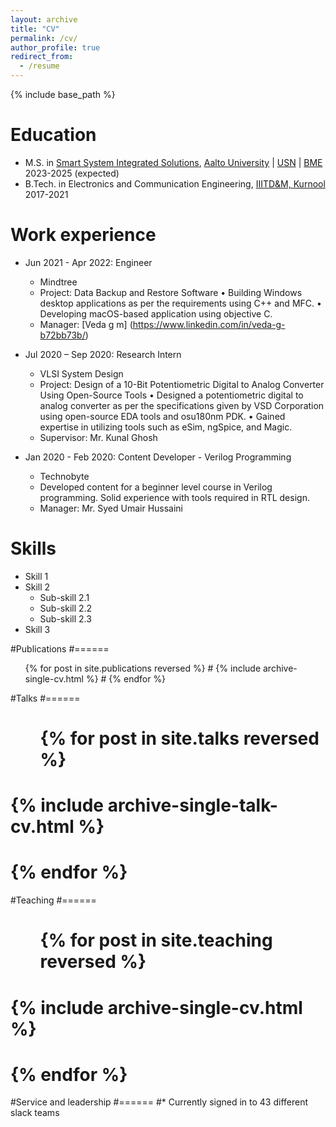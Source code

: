 ```yaml
---
layout: archive
title: "CV"
permalink: /cv/
author_profile: true
redirect_from:
  - /resume
---
```


{% include base_path %}

Education
======
* M.S. in [Smart System Integrated Solutions](https://ssi-master.eu/), [Aalto University](https://www.aalto.fi/) | [USN](usn.no) | [BME](https://www.bme.hu/?language=en) 2023-2025 (expected)
* B.Tech. in Electronics and Communication Engineering, [IIITD&M, Kurnool](https://iiitk.ac.in/) 2017-2021

Work experience
======
* Jun 2021 - Apr 2022: Engineer
  * Mindtree
  * Project: Data Backup and Restore Software 
      • Building Windows desktop applications as per the requirements using C++ and MFC.
      • Developing macOS-based application using objective C.
  * Manager: [Veda g m] (https://www.linkedin.com/in/veda-g-b72bb73b/)

* Jul 2020 – Sep 2020: Research Intern
  * VLSI System Design
  * Project: Design of a 10-Bit Potentiometric Digital to Analog Converter Using Open-Source Tools
    • Designed a potentiometric digital to analog converter as per the specifications given by VSD Corporation using open-source EDA tools and osu180nm PDK.
    • Gained expertise in utilizing tools such as eSim, ngSpice, and Magic.
  * Supervisor: Mr. Kunal Ghosh

* Jan 2020 - Feb 2020: Content Developer - Verilog Programming
  * Technobyte 
  * Developed content for a beginner level course in Verilog programming.
Solid experience with tools required in RTL design.
  * Manager: Mr. Syed Umair Hussaini
  
Skills
======
* Skill 1
* Skill 2
  * Sub-skill 2.1
  * Sub-skill 2.2
  * Sub-skill 2.3
* Skill 3

#Publications
#======
  <ul>{% for post in site.publications reversed %}
#    {% include archive-single-cv.html %}
#  {% endfor %}</ul>
  
#Talks
#======
#  <ul>{% for post in site.talks reversed %}
#    {% include archive-single-talk-cv.html  %}
#  {% endfor %}</ul>
  
#Teaching
#======
#  <ul>{% for post in site.teaching reversed %}
#    {% include archive-single-cv.html %}
#  {% endfor %}</ul>
  
#Service and leadership
#======
#* Currently signed in to 43 different slack teams
